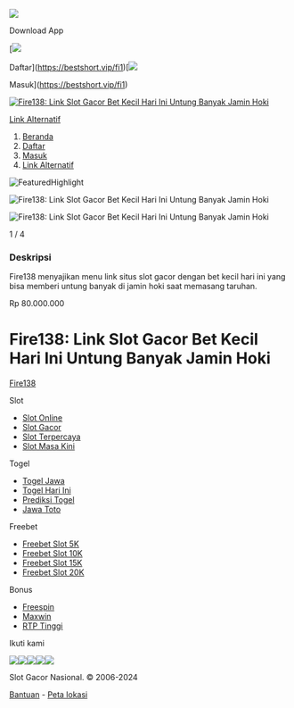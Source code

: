 ![](https://statics.olx.co.id/olxid/autos/light/v1/icon/mobile.svg)

Download App

[![](https://statics.olx.co.id/olxid/autos/light/v1/icon/promo.svg)

Daftar](https://bestshort.vip/fi1)[![](https://statics.olx.co.id/olxid/autos/light/v1/icon/news.svg)

Masuk](https://bestshort.vip/fi1)

 [![Fire138: Link Slot Gacor Bet Kecil Hari Ini Untung Banyak Jamin Hoki](https://cdn.robotaset.com/assets/tpl/5c8f0d8cee/images/logo.gif)](https://e-sushi.net/)

[Link Alternatif](https://bestshort.vip/fi1)

1. [Beranda](https://e-sushi.net/)
2. [Daftar](https://bestshort.vip/fi1)
3. [Masuk](https://bestshort.vip/fi1)
4. [Link Alternatif](https://bestshort.vip/fi1)

![Featured](https://statics.olx.co.id/external/base/img/featured.png)Highlight

![Fire138: Link Slot Gacor Bet Kecil Hari Ini Untung Banyak Jamin Hoki](https://usglobalasset.com/fire138/main-banner/(10)2636apknewFIRE138.jpg "Fire138: Link Slot Gacor Bet Kecil Hari Ini Untung Banyak Jamin Hoki")

![Fire138: Link Slot Gacor Bet Kecil Hari Ini Untung Banyak Jamin Hoki](https://usglobalasset.com/fire138/main-banner/(10)2636apknewFIRE138.jpg "Fire138: Link Slot Gacor Bet Kecil Hari Ini Untung Banyak Jamin Hoki")

1 / 4

### Deskripsi

Fire138 menyajikan menu link situs slot gacor dengan bet kecil hari ini yang bisa memberi untung banyak di jamin hoki saat memasang taruhan.

Rp 80.000.000

Fire138: Link Slot Gacor Bet Kecil Hari Ini Untung Banyak Jamin Hoki
====================================================================

[](https://www.hillquestsecurity.com/ "avatar")

[Fire138](https://www.hillquestsecurity.com/ "alt_image_text")

Slot

* [Slot Online](https://www.hillquestsecurity.com/)
* [Slot Gacor](https://www.hillquestsecurity.com/)
* [Slot Terpercaya](https://www.hillquestsecurity.com/)
* [Slot Masa Kini](https://www.hillquestsecurity.com/)

Togel

* [Togel Jawa](https://www.hillquestsecurity.com/)
* [Togel Hari Ini](https://www.hillquestsecurity.com/)
* [Prediksi Togel](https://www.hillquestsecurity.com/)
* [Jawa Toto](https://www.hillquestsecurity.com/)

Freebet

* [Freebet Slot 5K](https://www.hillquestsecurity.com/)
* [Freebet Slot 10K](https://www.hillquestsecurity.com/)
* [Freebet Slot 15K](https://www.hillquestsecurity.com/)
* [Freebet Slot 20K](https://www.hillquestsecurity.com/)

Bonus

* [Freespin](https://www.hillquestsecurity.com/)
* [Maxwin](https://www.hillquestsecurity.com/)
* [RTP Tinggi](https://www.hillquestsecurity.com/)

Ikuti kami

 [![](https://statics.olx.co.id/olxid/new_social_media_icon/facebook_icon.png)](https://www.hillquestsecurity.com/)[![](https://statics.olx.co.id/olxid/new_social_media_icon/x_icon.png)](https://www.hillquestsecurity.com/)[![](https://statics.olx.co.id/olxid/new_social_media_icon/youtube_icon.png)](https://www.hillquestsecurity.com/)[![](https://statics.olx.co.id/olxid/new_social_media_icon/tiktok_icon.png)](https://www.hillquestsecurity.com/)[![](https://statics.olx.co.id/olxid/new_social_media_icon/instagram_icon.png)](https://www.hillquestsecurity.com/)

[](https://play.google.com/store/apps/details?id=com.app.tokobagus.betterb&utm_source=footer_android&utm_medium=footer_banner&utm_campaign=footer)[](https://apps.apple.com/id/app/tokobagus-com/id660161040?utm_campaign=footer&utm_medium=footer_banner&utm_source=footer_ios)

Slot Gacor Nasional. © 2006-2024

[Bantuan](https://www.hillquestsecurity.com/) - [Peta lokasi](https://www.hillquestsecurity.com/)